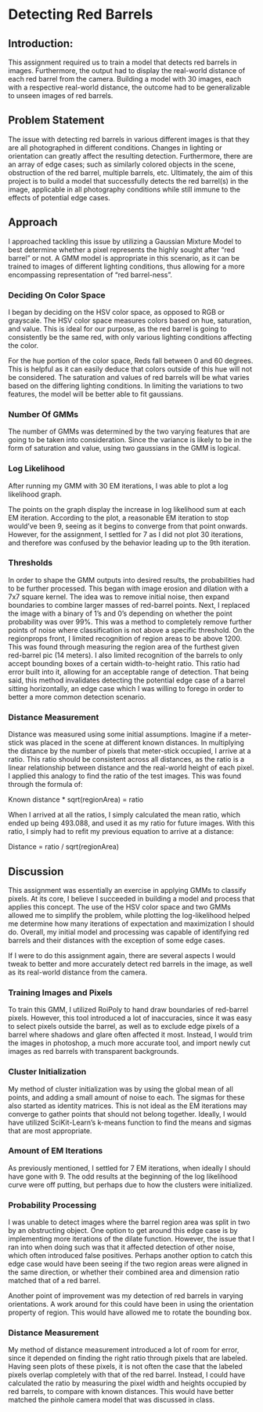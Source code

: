 # Detecting Red Barrels


## Introduction:
This assignment required us to train a model that detects red barrels in images. Furthermore, the output had to display the real-world distance of each red barrel from the camera. Building a model with 30 images, each with a respective real-world distance, the outcome had to be generalizable to unseen images of red barrels.


## Problem Statement
The issue with detecting red barrels in various different images is that they are all photographed in different conditions. Changes in lighting or orientation can greatly affect the resulting detection. Furthermore, there are an array of edge cases; such as similarly colored objects in the scene, obstruction of the red barrel, multiple barrels, etc. Ultimately, the aim of this project is to build a model that successfully detects the red barrel(s) in the image, applicable in all photography conditions while still immune to the effects of potential edge cases.


## Approach
I approached tackling this issue by utilizing a Gaussian Mixture Model to best determine whether a pixel represents the highly sought after “red barrel” or not. A GMM model is appropriate in this scenario, as it can be trained to images of different lighting conditions, thus allowing for a more encompassing representation of “red barrel-ness”.

### Deciding On Color Space
I began by deciding on the HSV color space, as opposed to RGB or grayscale. The HSV color space measures colors based on hue, saturation, and value. This is ideal for our purpose, as the red barrel is going to consistently be the same red, with only various lighting conditions affecting the color.
 
For the hue portion of the color space, Reds fall between 0 and 60 degrees. This is helpful as it can easily deduce that colors outside of this hue will not be considered. The saturation and values of red barrels will be what varies based on the differing lighting conditions. In limiting the variations to two features, the model will be better able to fit gaussians.

### Number Of GMMs
The number of GMMs was determined by the two varying features that are going to be taken into consideration. Since the variance is likely to be in the form of saturation and value, using two gaussians in the GMM is logical. 

### Log Likelihood
After running my GMM with 30 EM iterations, I was able to plot a log likelihood graph.

The points on the graph display the increase in log likelihood sum at each EM iteration. According to the plot, a reasonable EM iteration to stop would’ve been 9, seeing as it begins to converge from that point onwards. However, for the assignment, I settled for 7 as I did not plot 30 iterations, and therefore was confused by the behavior leading up to the 9th iteration.

### Thresholds
In order to shape the GMM outputs into desired results, the probabilities had to be further processed. This began with image erosion and dilation with a 7x7 square kernel. The idea was to remove initial noise, then expand boundaries to combine larger masses of red-barrel points. Next, I replaced the image with a binary of 1’s and 0’s depending on whether the point probability was over 99%. This was a method to completely remove further points of noise where classification is not above a specific threshold.
On the regionprops front, I limited recognition of region areas to be above 1200. This was found through measuring the region area of the furthest given red-barrel pic (14 meters). I also limited recognition of the barrels to only accept bounding boxes of a certain width-to-height ratio. This ratio had error built into it, allowing for an acceptable range of detection. That being said, this method invalidates detecting the potential edge case of a barrel sitting horizontally, an edge case which I was willing to forego in order to better a more common detection scenario.

### Distance Measurement
Distance was measured using some initial assumptions. Imagine if a meter-stick was placed in the scene at different known distances. In multiplying the distance by the number of pixels that meter-stick occupied, I arrive at a ratio. This ratio should be consistent across all distances, as the ratio is a linear relationship between distance and the real-world height of each pixel. I applied this analogy to find the ratio of the test images. This was found through the formula of:

Known distance * sqrt(regionArea) = ratio

When I arrived at all the ratios, I simply calculated the mean ratio, which ended up being 493.088, and used it as my ratio for future images. With this ratio, I simply had to refit my previous equation to arrive at a distance:

Distance = ratio / sqrt(regionArea)


## Discussion
This assignment was essentially an exercise in applying GMMs to classify pixels. At its core, I believe I succeeded in building a model and process that applies this concept. The use of the HSV color space and two GMMs allowed me to simplify the problem, while plotting the log-likelihood helped me determine how many iterations of expectation and maximization I should do. Overall, my initial model and processing was capable of identifying red barrels and their distances with the exception of some edge cases.

If I were to do this assignment again, there are several aspects I would tweak to better and more accurately detect red barrels in the image, as well as its real-world distance from the camera.

### Training Images and Pixels
To train this GMM, I utilized RoiPoly to hand draw boundaries of red-barrel pixels. However, this tool introduced a lot of inaccuracies, since it was easy to select pixels outside the barrel, as well as to exclude edge pixels of a barrel where shadows and glare often affected it most. Instead, I would trim the images in photoshop, a much more accurate tool, and import newly cut images as red barrels with transparent backgrounds.

### Cluster Initialization
My method of cluster initialization was by using the global mean of all points, and adding a small amount of noise to each. The sigmas for these also started as identity matrices. This is not ideal as the EM iterations may converge to gather points that should not belong together. Ideally, I would have utilized SciKit-Learn’s k-means function to find the means and sigmas that are most appropriate.

### Amount of EM Iterations
As previously mentioned, I settled for 7 EM iterations, when ideally I should have gone with 9. The odd results at the beginning of the log likelihood curve were off putting, but perhaps due to how the clusters were initialized.

### Probability Processing
I was unable to detect images where the barrel region area was split in two by an obstructing object. One option to get around this edge case is by implementing more iterations of the dilate function. However, the issue that I ran into when doing such was that it affected detection of other noise, which often introduced false positives. Perhaps another option to catch this edge case would have been seeing if the two region areas were aligned in the same direction, or whether their combined area and dimension ratio matched that of a red barrel.

Another point of improvement was my detection of red barrels in varying orientations. A work around for this could have been in using the orientation property of region. This would have allowed me to rotate the bounding box.

### Distance Measurement
My method of distance measurement introduced a lot of room for error, since it depended on finding the right ratio through pixels that are labeled. Having seen plots of these pixels, it is not often the case that the labeled pixels overlap completely with that of the red barrel. Instead, I could have calculated the ratio by measuring the pixel width and heights occupied by red barrels, to compare with known distances. This would have better matched the pinhole camera model that was discussed in class.
